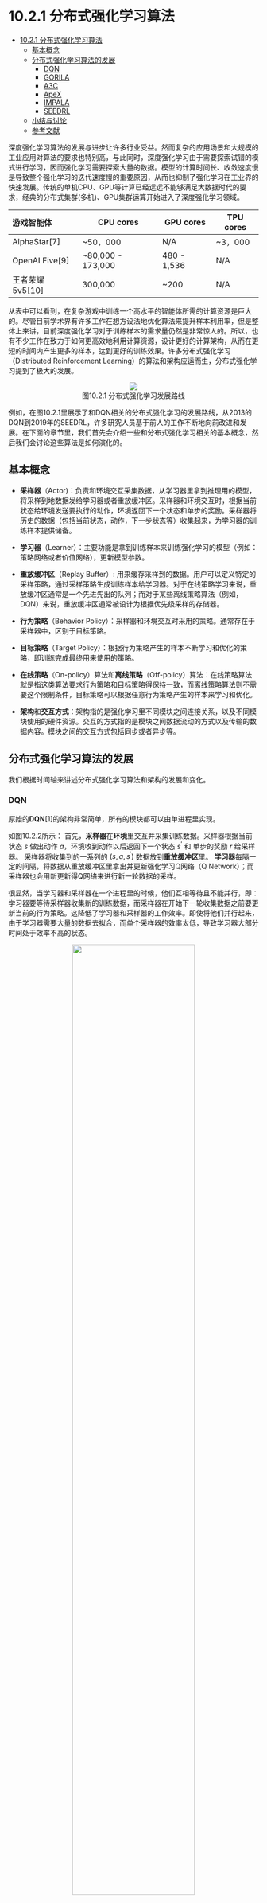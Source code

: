 <!--Copyright © Microsoft Corporation. All rights reserved.
  适用于[License](https://github.com/microsoft/AI-System/blob/main/LICENSE)版权许可-->

# 10.2.1 分布式强化学习算法
- [10.2.1 分布式强化学习算法](#1021-分布式强化学习算法)
  - [基本概念](#基本概念)
  - [分布式强化学习算法的发展](#分布式强化学习算法的发展)
    - [DQN](#dqn)
    - [GORILA](#gorila)
    - [A3C](#a3c)
    - [ApeX](#apex)
    - [IMPALA](#impala)
    - [SEEDRL](#seedrl)
  - [小结与讨论](#小结与讨论)
  - [参考文献](#参考文献)

深度强化学习算法的发展与进步让许多行业受益。然而复杂的应用场景和大规模的工业应用对算法的要求也特别高，与此同时，深度强化学习由于需要探索试错的模式进行学习，因而强化学习需要探索大量的数据。模型的计算时间长、收敛速度慢是导致整个强化学习的迭代速度慢的重要原因，从而也抑制了强化学习在工业界的快速发展。传统的单机CPU、GPU等计算已经远远不能够满足大数据时代的要求，经典的分布式集群(多机)、GPU集群运算开始进入了深度强化学习领域。


|  游戏智能体  | CPU cores | GPU cores | TPU cores | 
|  :----    |     ----  |     ----  |     ----  |
| AlphaStar[7] | ~50，000  | N/A | ~3，000 |
|OpenAI Five[9] | ~80,000 - 173,000 | 480 - 1,536 | N/A |
| 王者荣耀5v5[10] | 300,000 | ~200 | N/A |


从表中可以看到，在复杂游戏中训练一个高水平的智能体所需的计算资源是巨大的。尽管目前学术界有许多工作在想方设法地优化算法来提升样本利用率，但是整体上来讲，目前深度强化学习对于训练样本的需求量仍然是非常惊人的。所以，也有不少工作在致力于如何更高效地利用计算资源，设计更好的计算架构，从而在更短的时间内产生更多的样本，达到更好的训练效果。许多分布式强化学习（Distributed Reinforcement Learning）的算法和架构应运而生，分布式强化学习提到了极大的发展。

  <div align="center">
  <img src="./img/distributed_rl_development_update.png" ch="1000" />
  </div>
  <div align=center>图10.2.1 分布式强化学习发展路线</div>

  例如，在图10.2.1里展示了和DQN相关的分布式强化学习的发展路线，从2013的DQN到2019年的SEEDRL，许多研究人员基于前人的工作不断地向前改进和发展。在下面的章节里，我们首先会介绍一些和分布式强化学习相关的基本概念，然后我们会讨论这些算法是如何演化的。

## 基本概念

- **采样器**（Actor)：负责和环境交互采集数据，从学习器里拿到推理用的模型，将采样到地数据发给学习器或者重放缓冲区。采样器和环境交互时，根据当前状态给环境发送要执行的动作，环境返回下一个状态和单步的奖励。采样器将历史的数据（包括当前状态，动作，下一步状态等）收集起来，为学习器的训练样本提供储备。

- **学习器**（Learner）：主要功能是拿到训练样本来训练强化学习的模型（例如：策略网络或者价值网络），更新模型参数。

- **重放缓冲区**（Replay Buffer）: 用来缓存采样到的数据。用户可以定义特定的采样策略，通过采样策略生成训练样本给学习器。对于在线策略学习来说，重放缓冲区通常是一个先进先出的队列；而对于某些离线策略算法（例如，DQN）来说，重放缓冲区通常被设计为根据优先级采样的存储器。

- **行为策略**（Behavior Policy）：采样器和环境交互时采用的策略。通常存在于采样器中，区别于目标策略。

- **目标策略**（Target Policy）：根据行为策略产生的样本不断学习和优化的策略，即训练完成最终用来使用的策略。

- **在线策略**（On-policy）算法和**离线策略**（Off-policy）算法：在线策略算法就是指这类算法要求行为策略和目标策略得保持一致，而离线策略算法则不需要这个限制条件，目标策略可以根据任意行为策略产生的样本来学习和优化。

- **架构**和**交互方式**：架构指的是强化学习里不同模块之间连接关系，以及不同模块使用的硬件资源。交互的方式指的是模块之间数据流动的方式以及传输的数据内容。模块之间的交互方式包括同步或者异步等。

## 分布式强化学习算法的发展

我们根据时间轴来讲述分布式强化学习算法和架构的发展和变化。

### DQN

原始的**DQN**[1]的架构非常简单，所有的模块都可以由单进程里实现。

如图10.2.2所示： 
首先，**采样器**在**环境**里交互并采集训练数据。采样器根据当前状态 $s$ 做出动作 $a$，环境收到动作以后返回下一个状态 $s^{'}$ 和 单步的奖励 $r$ 给采样器。
采样器将收集到的一系列的 $(s, a, s^{'})$ 数据放到**重放缓冲区**里。
**学习器**每隔一定的间隔，将数据从重放缓冲区里拿出并更新强化学习Q网络（Q Network）；而采样器也会用新更新得Q网络来进行新一轮数据的采样。

很显然，当学习器和采样器在一个进程里的时候，他们互相等待且不能并行，即：学习器要等待采样器收集新的训练数据，而采样器在开始下一轮收集数据之前要更新当前的行为策略。这降低了学习器和采样器的工作效率。即使将他们并行起来，由于学习器需要大量的数据去拟合，而单个采样器的效率太低，导致学习器大部分时间处于效率不高的状态。

  <div align="center">
  <img src="./img/DQN_arch.png" ch="500" width=70% />
  </div>
  <div align=center>图10.2.2 DQN的架构 </div>

### GORILA

**Gorila**[2]是早期的将深度强化学习拓展到大规模并行场景的经典工作之一。
当时深度强化学习的SOTA还是DQN算法，因此该工作基于DQN提出了变体，拓展到大规模并行的场景。

在该架构中，采样器和学习器不必再互相等待。如图10.2.3所示，在Gorila的架构中，**学习器**可以是多个实例。并且每个学习器中的Q网络的参数梯度会发给**参数服务器**（Parameter Server）。**参数服务器**收到后以异步SGD的方式更新网络模型。这个模型以一定的频率同步到采样器中。同样的，在Gorila的架构里，采样器也可以是多个实例。**采样器**基于该模型产生动作在环境中采样，产生的经验轨迹发往**重放缓冲区**。重放缓冲区中的数据再被学习器采样拿去学习。另外，每过N步学习器还会从参数服务器同步最新的Q网络模型参数。在这个闭环中有四个角色：采样器, 学习器, 参数服务器和重放缓冲区。

那么GORILA相比于DQN， 主要的**区别**在于：

- 对于采样器：GORILA里定义了一个捆绑模式（Bundled Mode），即采样器的策略与学习器中实时更新的Q-Network是捆绑的。

- 对于学习器： 学习器中对于Q-Network的参数梯度会发给参数服务器。

- 对于重放缓冲区：在GORILA里分两种形式，在本地模式下就存在采样器所在的机器上；而多机模式下将所有的数据聚合在分布式数据库中，这样的优点是可伸缩性好，缺点是会有额外的通信开销。

- 对于参数服务器：存储Q网络中参数的梯度（Gradient）的变化，好处是可以让Q网络进行回滚，并且可以通过多个梯度来使训练过程更加稳定。在分布式环境中，不可避免的就是稳定性问题（比如节点消失、网速变慢或机器变慢）。GORILA中采用了几个策略来解决这个问题，如丢弃过旧的和损失值（Loss）太过偏离均值时的梯度。

GORILA中可以配置多个学习器、采样器和参数服务器，放在多个进程或多台机器上以分布式的方式并行执行。如实验中参数服务器使用了31台机器，学习器和采样器进程都有100个。实验部分与DQN一样基于Atari平台。在使用相同参数的情况下，该框架中在49中的41个游戏中表现好于非并行版本传统DQN，同时训练耗时也有显著减少。

  <div align="center">
  <img src="./img/GORILA_arch.png" ch="500" />
  </div>
  <div align=center>图10.2.3 GORILA的架构 </div>

### A3C

**A3C**[3]是一个基于actor-critic算法。在A3C里没有参数服务器、没有公用的重放缓冲区。

具体来说：

- 每一个工作器（worker）实际上包含一个采样器、一个学习器还有一个小的缓冲区（通常是先进先出）。

- 每一个工作器（worker）中学习器计算得出梯度后都发送给全局网络（global network）。每一个工作器（Worker）中采样器都可以用不同的探索策略与环境进行交互，这些样本可以存在一个小缓冲区中。

- 全局网络（global network）接收多组梯度后再更新参数，再把异步地把参数拷贝给所有工作器。

  <div align="center">
  <img src="./img/A3C_arch.png" ch="500" width="70%"/>
  </div>
  <div align=center>图10.2.4 A3C的架构 </div>

而A3C架构的**优点**是：

- 每一个采样器可以用不同的策略探索环境，使得样本更具有多样性，探索到的状态空间更大。
- 全局网络等所有工作器都传递了梯度后再更新，使训练更稳定。

- 大规模并行非常容易。

- 在A3C架构中，每个工作器都独自计算梯度，全局网络只负责使用梯度，所以全局网络的计算量并不大。在作者的原始实现中，A3C不需要GPU资源，只需要CPU即可在Atari等游戏上达到很好的效果。

但同时A3C本身存在着**问题**：

- 当模型变得复杂时，在CPU上计算梯度的耗时会变得非常大，而如果迁移到GPU上，由于每个工作器都需要一个模型的副本，又会需要大量的GPU资源。

- 当模型变大时，传输梯度和模型参数的网络开销也会变得巨大。

- 全局网络使用异步方式更新梯度，这意味着在训练过程中，部分梯度的方向并不正确，从而可能影响最终的训练效果。这个现象会随着工作器的数量增多变得越来越严重，这也一定程度上限制了A3C的横向扩展能力。

### ApeX

**ApeX**[4]是2018年在DQN, GORILA之后的又一个基于DQN的工作。

它和DQN,GORILA的**差别**是：

- 对于采样器: 以不同的探索策略和环境交互。

- 对于学习器: 和GORILA不同，ApeX里中心学习器只有一个，从重放缓冲区里拿到数据学习。

- 对于重放缓冲区：不是均匀采样，而是优先考虑其中的一些样本，从而让算法专注于那些重要的数据。

  <div align="center">
  <img src="./img/ApeX_arch.png" ch="500" width="80%"/>
  </div>
  <div align=center>图10.2.5 ApeX的架构 </div>

ApeX架构可以适配到一些现有的算法上，例如DQN或者DDPG。将ApeX架构适配到DQN上的，我们称之为ApeX-DQN。 、在Atari实验环境中，Ape-X DQN的采样器用了360个机器。采样器积累一段时间数据以异步方式发送。学习器以异步方式拿数据。实验结果表示Ape-X比DQN，GORILA在训练速度和最终得分上都有优势。

### IMPALA

**IMPALA** [5]（Importance Weighted Actor-Learner Architectures）是基于actor-critic和A3C的改进，最大的创新是提出了V-trace算法，对off-policy现象做了一定的修正。

在IMPALA架构中，每个采样器都拥有一个模型的副本，采样器发送训练样本给学习器，学习器更新模型之后，会将新模型发送给采样器。在整个过程中，采样器和学习器一直在异步运行中，即学习器只要收到训练数据就会更新模型，不会等待所有的采样器；而采样器在学习器更新模型时依然在采样，不会等待最新的模型。

IMPALA与A3C具体的**区别**在于：

- 对于采样器来说：每一个采样器执行的行为策略不再是只来自一个学习器，可以来自多个学习器. 

- 对于重放缓冲区来说：IMPALA里有两种模式，一种没有引入重放缓冲区，本质上是一种on-policy的算法；另一种是用了随机采样的重放缓冲区；

显然这样的运行方式会产生off-policy现象，即行为策略和目标策略不一致。在IMPALA中，作者在数学上推导出了一种严谨的修正方式：V-trace算法。该算法显著降低了训练样本off-policy带来的影响。下表可知，使用V-trace修正之后，相比于其他几种修正方式，最终的收敛效果有明显提升。

  <div align="center">
  <img src="./img/IMPALA_arch.png" ch="500" width="60%"/>
  </div>
  <div align=center>图10.2.6 IMPALA的架构 </div>

### SEEDRL

IMPALA在神经网络模型比较简单的时候性能很好，但当神经网络变得复杂的时候，该架构也有瓶颈。主要的**问题**有以下几点：

- 采样的时候，推理（Inference）放在采样器上执行，因为采样器是运行在CPU上的，所以当神经网络变复杂之后，推理的耗时就会变得很长，影响最终的运行效率。

- 采样器上执行了两种操作，一个是和环境交互，另一个是用行为策略做推理。很多游戏或者环境都是单线程实现的，而神经网络的推理计算则可以使用多线程加速，将两种操作放在一起，整体上会降低CPU的使用率。

- 当模型很大的时候，模型参数的分发会占用大量的带宽。

因为**SEEDRL**[6]的工作就是解决这些问题，SEEDRL的架构对比见下图：

  <div align="center">
  <img src="./img/seed_rl.png" ch="500" width="90%"/>
  </div>
  <div align=center>图10.2.7 SEEDRL的架构 </div>

和IMPALA相比，SEEDRL的**区别**主要是：

- 把采样器上的推理过程和学习器放在一同一块TPU上。而采样器和学习器之间只交换状态和采取的动作。

在SEEDRL中，采样器和学习器分布在不同的节点中，采样器通过gRPC来和学习器进行通信，SEEDRL使用了V-Trace来进行off-policy修正。

## 小结与讨论

通过本章的学习，可以发现强化学习算法，尤其是分布式强化学习算法之间的架构是差距非常大的。体现在智能体的运行的硬件，交互的方式，智能体里不同模块之间的连接关系等都会有很大的差别。在下一章里，我们会讨论算法架构之间的差异会给设计强化学习系统带来什么样的挑战。

## 参考文献

- [1] Mnih V, Kavukcuoglu K, Silver D, et al. Playing atari with deep reinforcement learning[J]. arXiv preprint arXiv:1312.5602, 2013.
- [2] Nair A, Srinivasan P, Blackwell S, et al. Massively parallel methods for deep reinforcement learning[J]. arXiv preprint arXiv:1507.04296, 2015.
- [3] Mnih V, Badia A P, Mirza M, et al. Asynchronous methods for deep reinforcement learning[C]//International conference on machine learning. PMLR, 2016: 1928-1937.
- [4] D. Horgan, J. Quan, D. Budden, G. Barth-Maron, M. Hessel, H. Van Hasselt and D. Silver, "Distributed prioritized experience replay," arXiv preprint arXiv:1803.00933, 2018.
- [5] Espeholt L, Soyer H, Munos R, et al. Impala: Scalable distributed deep-rl with importance weighted actor-learner architectures[C]//International Conference on Machine Learning. PMLR, 2018: 1407-1416.
- [6] Espeholt L, Marinier R, Stanczyk P, et al. Seed rl: Scalable and efficient deep-rl with accelerated central inference[J]. arXiv preprint arXiv:1910.06591, 2019.
- [7] Arulkumaran K, Cully A, Togelius J. Alphastar: An evolutionary computation perspective[C]//Proceedings of the genetic and evolutionary computation conference companion. 2019: 314-315.
- [8] Raiman J, Zhang S, Wolski F. Long-term planning and situational awareness in OpenAI five[J]. arXiv preprint arXiv:1912.06721, 2019.
- [9] Berner C, Brockman G, Chan B, et al. Dota 2 with large scale deep reinforcement learning[J]. arXiv preprint arXiv:1912.06680, 2019.
- [10] Ye D, Liu Z, Sun M, et al. Mastering complex control in moba games with deep reinforcement learning[C]//Proceedings of the AAAI Conference on Artificial Intelligence. 2020, 34(04): 6672-6679.
